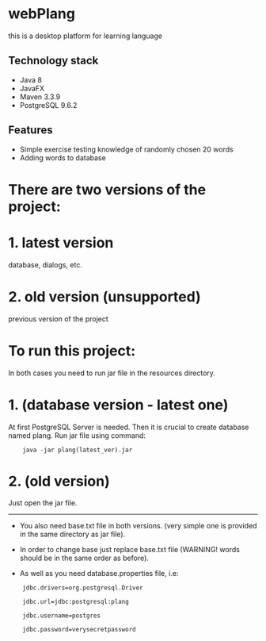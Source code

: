 # webPlang

this is a desktop platform for learning language

## Technology stack

* Java 8
* JavaFX
* Maven 3.3.9
* PostgreSQL 9.6.2

## Features

* Simple exercise testing knowledge of randomly chosen 20 words
* Adding words to database

# There are two versions of the project:

# 1. latest version

database, dialogs, etc.

# 2. old version (unsupported)

previous version of the project


# To run this project:
 
In both cases you need to run jar file in the resources directory.
 
# 1. (database version - latest one)

At first PostgreSQL Server is needed. Then it is crucial to create database named plang.
Run jar file using command:

```
    java -jar plang(latest_ver).jar
```


# 2. (old version)

Just open the jar file.
 
-------------------------------------------------------------
 
- You also need base.txt file in both versions. (very simple one is provided in the same directory as jar file).

- In order to change base just replace base.txt file (WARNING! words should be in the same order
as before).

- As well as you need database.properties file, i.e:

```
    jdbc.drivers=org.postgresql.Driver
    
    jdbc.url=jdbc:postgresql:plang
    
    jdbc.username=postgres
    
    jdbc.password=verysecretpassword
```